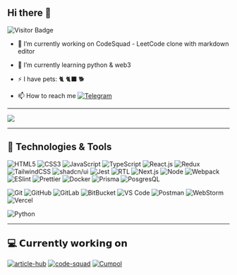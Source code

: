 ## Hi there 👋


![Visitor Badge](https://visitor-badge.laobi.icu/badge?page_id=rustic0la)


- 🔭 I’m currently working on CodeSquad - LeetCode clone with markdown editor
- 🌱 I’m currently learning python & web3
- ⚡  I have pets: 🐈 🐈‍⬛ 🐕


- 📫 How to reach me [![Telegram](https://img.shields.io/badge/Telegram-2CA5E0?logo=telegram&logoColor=white)](https://t.me/rustic0la)



---

<img src="https://github-readme-stats.vercel.app/api/top-langs/?username=rustic0la&layout=compact&count_private=true&theme=gruvbox" />

---

## 🚀 Technologies & Tools

![HTML5](https://img.shields.io/badge/-HTML5-%23E44D27?style=flat-square&logo=html5&logoColor=ffffff)
![CSS3](https://img.shields.io/badge/-CSS3-%231572B6?style=flat-square&logo=css3)
![JavaScript](https://img.shields.io/badge/-JavaScript-%23F7DF1C?style=flat-square&logo=javascript&logoColor=000000&labelColor=%23F7DF1C&color=%23FFCE5A)
![TypeScript](https://img.shields.io/badge/-TypeScript-007ACC?style=flat-square&logo=typescript&logoColor=white)
![React.js](	https://img.shields.io/badge/React-20232A?style=for-the-badge&logo=react&logoColor=61DAFB)
![Redux](https://img.shields.io/badge/Redux-764ABC?logo=redux&logoColor=fff)
![TailwindCSS](https://img.shields.io/badge/-TailwindCSS-%231a202c?style=flat-square&logo=tailwind-css)
![shadcn/ui](https://img.shields.io/badge/shadcn%2Fui-000?logo=shadcnui&logoColor=fff)
![Jest](https://img.shields.io/badge/Jest-323330?style=for-the-badge&logo=Jest&logoColor=white)
![RTL](https://img.shields.io/badge/testing%20library-323330?style=for-the-badge&logo=testing-library&logoColor=red)
![Next.js](	https://img.shields.io/badge/Next.js-000?logo=nextdotjs&logoColor=fff&style=for-the-badge)
![Node](https://img.shields.io/badge/Node.js-43853D?style=for-the-badge&logo=node.js&logoColor=white)
![Webpack](https://img.shields.io/badge/-Webpack-%232C3A42?style=flat-square&logo=webpack)
![ESlint](https://img.shields.io/badge/-ESLint-%234B32C3?style=flat-square&logo=eslint)
![Prettier](	https://img.shields.io/badge/prettier-1A2C34?style=for-the-badge&logo=prettier&logoColor=F7BA3E)
![Docker](https://img.shields.io/badge/docker-%230db7ed.svg?style=for-the-badge&logo=docker&logoColor=white)
![Prisma](https://img.shields.io/badge/Prisma-3982CE?style=for-the-badge&logo=Prisma&logoColor=white)
![PosgresQL](https://img.shields.io/badge/PostgreSQL-316192?style=for-the-badge&logo=postgresql&logoColor=white)

![Git](https://img.shields.io/badge/-Git-black?style=flat-square&logo=git)
![GitHub](https://img.shields.io/badge/-GitHub-181717?style=flat-square&logo=github)
![GitLab](https://img.shields.io/badge/-GitLab-FCA121?style=flat-square&logo=gitlab)
![BitBucket](https://img.shields.io/badge/-BitBucket-darkblue?style=flat-square&logo=bitbucket)
![VS Code](https://img.shields.io/badge/-VS%20Code-007ACC?style=flat-square&logo=visual-studio-code)
![Postman](https://img.shields.io/badge/Postman-black?style=flat-square&logo=postman)
![WebStorm](https://img.shields.io/badge/WebStorm-000000?style=for-the-badge&logo=WebStorm&logoColor=white)
![Vercel](	https://img.shields.io/badge/Vercel-000000?style=for-the-badge&logo=vercel&logoColor=white)


![Python](https://img.shields.io/badge/-Python-black?style=flat-square&logo=Python)


---
##  💻  𝗖𝘂𝗿𝗿𝗲𝗻𝘁𝗹𝘆 𝘄𝗼𝗿𝗸𝗶𝗻𝗴 𝗼𝗻

[![article-hub](https://svg.bookmark.style/api?url=https://github.com/rustic0la/ArticleHub&mode=light&style=horizontal)](https://github.com/rustic0la/ArticleHub)
[![code-squad](https://svg.bookmark.style/api?url=https://github.com/rustic0la/code-squad&mode=dark&style=horizontal)](https://github.com/rustic0la/code-squad)
[![Cumpol](https://svg.bookmark.style/api?url=https://github.com/rustic0la/cumpol&mode=light&style=horizontal)](https://github.com/rustic0la/cumpol)
